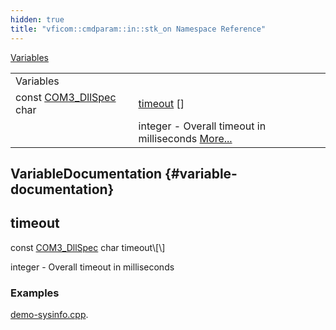 ```yaml
---
hidden: true
title: "vficom::cmdparam::in::stk_on Namespace Reference"
---
```


[Variables](#var-members)

|  |  |
|----|----|
| Variables |  |
| const <a href="libcom3_8h.md#af8173355d81a442e8fec1ebd507e3a36">COM3_DllSpec</a> char  | [timeout](#a2b4a0dc4f4178cae0b1a5abb7d0122de) \[\] |
|   | integer - Overall timeout in milliseconds [More\...](#a2b4a0dc4f4178cae0b1a5abb7d0122de)<br/> |

## VariableDocumentation {#variable-documentation}

## timeout <a href="#a2b4a0dc4f4178cae0b1a5abb7d0122de" id="a2b4a0dc4f4178cae0b1a5abb7d0122de"></a>

<p>const <a href="libcom3_8h.md#af8173355d81a442e8fec1ebd507e3a36">COM3_DllSpec</a> char timeout\[\]</p>

integer - Overall timeout in milliseconds

### Examples

<a href="demo-sysinfo_8cpp-example.md#a121">demo-sysinfo.cpp</a>.
